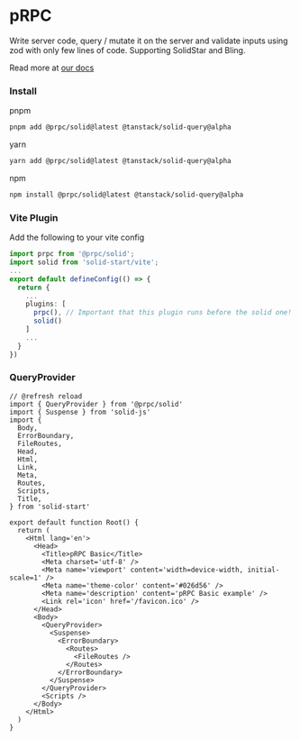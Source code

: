 # pRPC

Write server code, query / mutate it on the server and validate inputs using zod with only few lines of code. Supporting SolidStar and Bling.

Read more at [our docs](https://prpc.vercel.app)

### Install

pnpm

```sh
pnpm add @prpc/solid@latest @tanstack/solid-query@alpha
```

yarn

```sh
yarn add @prpc/solid@latest @tanstack/solid-query@alpha
```

npm

```sh
npm install @prpc/solid@latest @tanstack/solid-query@alpha
```

### Vite Plugin

Add the following to your vite config

```ts
import prpc from '@prpc/solid';
import solid from 'solid-start/vite';
...
export default defineConfig(() => {
  return {
    ...
    plugins: [
      prpc(), // Important that this plugin runs before the solid one!
      solid()
    ]
    ...
  }
})
```

### QueryProvider

```tsx
// @refresh reload
import { QueryProvider } from '@prpc/solid'
import { Suspense } from 'solid-js'
import {
  Body,
  ErrorBoundary,
  FileRoutes,
  Head,
  Html,
  Link,
  Meta,
  Routes,
  Scripts,
  Title,
} from 'solid-start'

export default function Root() {
  return (
    <Html lang='en'>
      <Head>
        <Title>pRPC Basic</Title>
        <Meta charset='utf-8' />
        <Meta name='viewport' content='width=device-width, initial-scale=1' />
        <Meta name='theme-color' content='#026d56' />
        <Meta name='description' content='pRPC Basic example' />
        <Link rel='icon' href='/favicon.ico' />
      </Head>
      <Body>
        <QueryProvider>
          <Suspense>
            <ErrorBoundary>
              <Routes>
                <FileRoutes />
              </Routes>
            </ErrorBoundary>
          </Suspense>
        </QueryProvider>
        <Scripts />
      </Body>
    </Html>
  )
}
```
